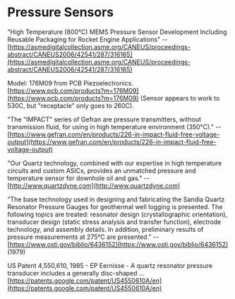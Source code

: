 # Pressure Sensors

"High Temperature \(800°C\) MEMS Pressure Sensor Development Including Reusable Packaging for Rocket Engine Applications" -- [https://asmedigitalcollection.asme.org/CANEUS/proceedings-abstract/CANEUS2006/42541/287/316165](https://asmedigitalcollection.asme.org/CANEUS/proceedings-abstract/CANEUS2006/42541/287/316165)

Model: 176M09 from PCB Piezoelectronics. [https://www.pcb.com/products?m=176M09](https://www.pcb.com/products?m=176M09)  \(Sensor appears to work to 530C, but "receptacle" only goes to 260C\). 

"The "IMPACT" series of Gefran are pressure transmitters, without transmission fluid, for using in high temperature environment \(350°C\)." -- [https://www.gefran.com/en/products/226-in-impact-fluid-free-voltage-output](https://www.gefran.com/en/products/226-in-impact-fluid-free-voltage-output)

"Our Quartz technology, combined with our expertise in high temperature circuits and custom ASICs, provides an unmatched pressure and temperature sensor for downhole oil and gas." -- [http://www.quartzdyne.com](http://www.quartzdyne.com)

"The base technology used in designing and fabricating the Sandia Quartz Resonator Pressure Gauges for geothermal well logging is presented. The following topics are treated: resonator design \(crystallographic orientation\), transducer design \(static stress analysis and transfer function\), electrode technology, and assembly details. In addition, preliminary results of pressure measurements at 275°C are presented." -- [https://www.osti.gov/biblio/6436152](https://www.osti.gov/biblio/6436152) \(1979\)

US Patent 4,550,610, 1985 - EP Eernisse  - A quartz resonator pressure transducer includes a generally disc-shaped … [https://patents.google.com/patent/US4550610A/en](https://patents.google.com/patent/US4550610A/en)





